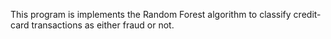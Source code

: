 This program is implements the Random Forest algorithm to classify credit-card transactions as either fraud or not.
